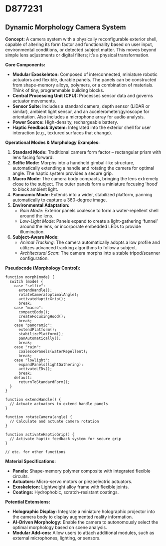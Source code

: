 # D877231

## Dynamic Morphology Camera System

**Concept:** A camera system with a physically reconfigurable exterior shell, capable of altering its form factor and functionality based on user input, environmental conditions, or detected subject matter. This moves beyond simple lens adjustments or digital filters; it’s a physical transformation.

**Core Components:**

*   **Modular Exoskeleton:** Composed of interconnected, miniature robotic actuators and flexible, durable panels. The panels can be constructed from shape-memory alloys, polymers, or a combination of materials. Think of tiny, programmable building blocks.
*   **Central Processing Unit (CPU):** Processes sensor data and governs actuator movements. 
*   **Sensor Suite:**  Includes a standard camera, depth sensor (LiDAR or similar), ambient light sensor, and an accelerometer/gyroscope for orientation. Also includes a microphone array for audio analysis.
*   **Power Source:** High-density, rechargeable battery.
*   **Haptic Feedback System:** Integrated into the exterior shell for user interaction (e.g., textured surfaces that change).

**Operational Modes & Morphology Examples:**

1.  **Standard Mode:**  Traditional camera form factor – rectangular prism with lens facing forward.
2.  **Selfie Mode:**  Morphs into a handheld gimbal-like structure, automatically extending a handle and rotating the camera for optimal angle. The haptic system provides a secure grip.
3.  **Macro Mode:** The camera body compacts, bringing the lens extremely close to the subject. The outer panels form a miniature focusing 'hood' to block ambient light.
4.  **Panoramic Mode:** Extends into a wider, stabilized platform, panning automatically to capture a 360-degree image.
5.  **Environmental Adaptation:**
    *   *Rain Mode*: Exterior panels coalesce to form a water-repellent shell around the lens.
    *   *Low-Light Mode*: Panels expand to create a light-gathering ‘funnel’ around the lens, or incorporate embedded LEDs to provide illumination.
6.  **Subject-Aware Mode**:
    *   *Animal Tracking*: The camera automatically adopts a low profile and utilizes advanced tracking algorithms to follow a subject.
    *   *Architectural Scan*: The camera morphs into a stable tripod/scanner configuration.

**Pseudocode (Morphology Control):**

```
function morph(mode) {
  switch (mode) {
    case "selfie":
      extendHandle();
      rotateCamera(optimalAngle);
      activateHapticGrip();
      break;
    case "macro":
      compactBody();
      createFocusingHood();
      break;
    case "panoramic":
      extendPlatform();
      stabilizePlatform();
      panAutomatically();
      break;
    case "rain":
      coalescePanels(waterRepellent);
      break;
    case "lowlight":
      expandPanels(lightGathering);
      activateLEDs();
      break;
    default:
      returnToStandardForm();
  }
}

function extendHandle() {
  // Actuate actuators to extend handle panels
}

function rotateCamera(angle) {
  // Calculate and actuate camera rotation
}

function activateHapticGrip() {
  // Activate haptic feedback system for secure grip
}

// etc. for other functions
```

**Material Specifications:**

*   **Panels:** Shape-memory polymer composite with integrated flexible circuits.
*   **Actuators:** Micro-servo motors or piezoelectric actuators.
*   **Exoskeleton:** Lightweight alloy frame with flexible joints.
*   **Coatings:** Hydrophobic, scratch-resistant coatings.

**Potential Extensions:**

*   **Holographic Display:** Integrate a miniature holographic projector into the camera body to display augmented reality information.
*   **AI-Driven Morphology:** Enable the camera to autonomously select the optimal morphology based on scene analysis.
*   **Modular Add-ons:** Allow users to attach additional modules, such as external microphones, lighting, or sensors.